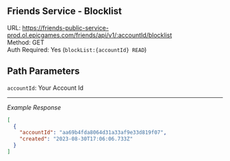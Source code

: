 ## Friends Service - Blocklist

URL: https://friends-public-service-prod.ol.epicgames.com/friends/api/v1/:accountId/blocklist \
Method: GET \
Auth Required: Yes (`blockList:{accountId} READ`)

## Path Parameters

`accountId`: Your Account Id

---

_Example Response_

```json
[
  {
    "accountId": "aa69b4fda8064d31a33af9e33d819f07",
    "created": "2023-08-30T17:06:06.733Z"
  }
]
```
